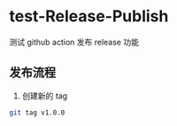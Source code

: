 # test-Release-Publish

测试 github action 发布 release 功能

## 发布流程

1. 创建新的 tag

```bash
git tag v1.0.0
```
